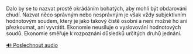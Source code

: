 
Dalo by se to nazvat prostě okrádáním bohatých, aby mohli být obdarováni chudí. Nazvat něco správným nebo nesprávným je však vždy subjektivním hodnotovým soudem, který je jako takový čistě osobní a není možné ho ani přezkoumat, ani vyvrátit. Ekonomie neusiluje o vyslovování hodnotových soudů. Ekonomie směřuje k rozpoznání důsledků určitých druhů jednání.

[🔊 Poslechnout audio](/data/7-paragraphs/audio/chapter_48/para_009-Dalo-by-se-to-nazvat-prost-okrdnm-bohatch-ab.mp3)
